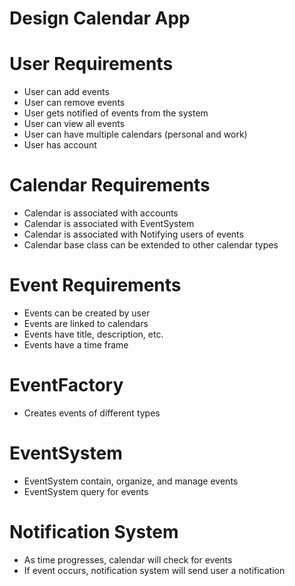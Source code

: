 # Design Calendar App

# User Requirements
- User can add events
- User can remove events
- User gets notified of events from the system
- User can view all events
- User can have multiple calendars (personal and work)
- User has account

# Calendar Requirements
- Calendar is associated with accounts
- Calendar is associated with EventSystem
- Calendar is associated with Notifying users of events
- Calendar base class can be extended to other calendar types


# Event Requirements
- Events can be created by user
- Events are linked to calendars
- Events have title, description, etc.
- Events have a time frame

# EventFactory
- Creates events of different types

# EventSystem
- EventSystem contain, organize, and manage events
- EventSystem query for events

# Notification System
- As time progresses, calendar will check for events
- If event occurs, notification system will send user a notification